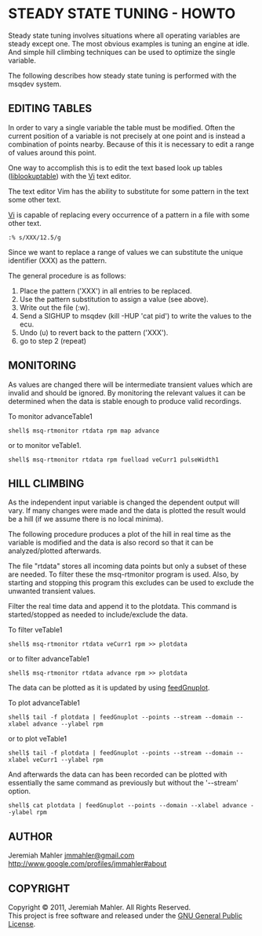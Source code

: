 # STEADY STATE TUNING - HOWTO

Steady state tuning involves situations where all operating
variables are steady except one.
The most obvious examples is tuning an engine at idle.
And simple hill climbing techniques can be used to optimize
the single variable.

The following describes how steady state tuning is performed
with the msqdev system.

## EDITING TABLES

In order to vary a single variable the table must be modified.
Often the current position of a variable is not precisely at one
point and is instead a combination of points nearby.
Because of this it is necessary to edit a range of values around
this point.

One way to accomplish this is to edit the text based look
up tables ([liblookuptable][liblookuptable]) with the
[Vi][vi] text editor.

  [vi]: http://www.vim.org
  [liblookuptable]: https://github.com/jmahler/liblookuptable

The text editor Vim has the ability to substitute for some
pattern in the text some other text.

[Vi][vi] is capable of replacing every occurrence of a pattern in a file
with some other text.

    :% s/XXX/12.5/g

Since we want to replace a range of values we can substitute the unique
identifier (XXX) as the pattern.

The general procedure is as follows:

  1. Place the pattern ('XXX') in all entries to be replaced.
  2. Use the pattern substitution to assign a value (see above).
  3. Write out the file (:w).
  4. Send a SIGHUP to msqdev (kill -HUP 'cat pid') to
	 write the values to the ecu.
  5. Undo (u) to revert back to the pattern ('XXX').
  6. go to step 2 (repeat)

## MONITORING

As values are changed there will be intermediate transient values
which are invalid and should be ignored.
By monitoring the relevant values it can be determined when the
data is stable enough to produce valid recordings.

To monitor advanceTable1

	shell$ msq-rtmonitor rtdata rpm map advance

or to monitor veTable1.

	shell$ msq-rtmonitor rtdata rpm fuelload veCurr1 pulseWidth1

## HILL CLIMBING

As the independent input variable is changed the dependent
output will vary.
If many changes were made and the data is plotted the
result would be a hill (if we assume there is no local minima).

The following procedure produces a plot of the hill in
real time as the variable is modified and the data
is also record so that it can be analyzed/plotted afterwards.

The file "rtdata" stores all incoming data points but only
a subset of these are needed.
To filter these the msq-rtmonitor program is used.
Also, by starting and stopping this program this
excludes can be used to exclude the unwanted transient values.

Filter the real time data and append it to the plotdata.
This command is started/stopped as needed to include/exclude the data.

To filter veTable1

	shell$ msq-rtmonitor rtdata veCurr1 rpm >> plotdata

or to filter advanceTable1

	shell$ msq-rtmonitor rtdata advance rpm >> plotdata

The data can be plotted as it is updated by using [feedGnuplot][feedgp].

To plot advanceTable1

	shell$ tail -f plotdata | feedGnuplot --points --stream --domain --xlabel advance --ylabel rpm

or to plot veTable1

	shell$ tail -f plotdata | feedGnuplot --points --stream --domain --xlabel veCurr1 --ylabel rpm

And afterwards the data can has been recorded can be plotted with essentially
the same command as previously but without the '--stream' option.

	shell$ cat plotdata | feedGnuplot --points --domain --xlabel advance --ylabel rpm

  [feedgp]: https://github.com/dkogan/feedgnuplot

## AUTHOR

Jeremiah Mahler <jmmahler@gmail.com><br>
<http://www.google.com/profiles/jmmahler#about>

## COPYRIGHT

Copyright &copy; 2011, Jeremiah Mahler.  All Rights Reserved.<br>
This project is free software and released under
the [GNU General Public License][gpl].

 [gpl]: http://www.gnu.org/licenses/gpl.html

